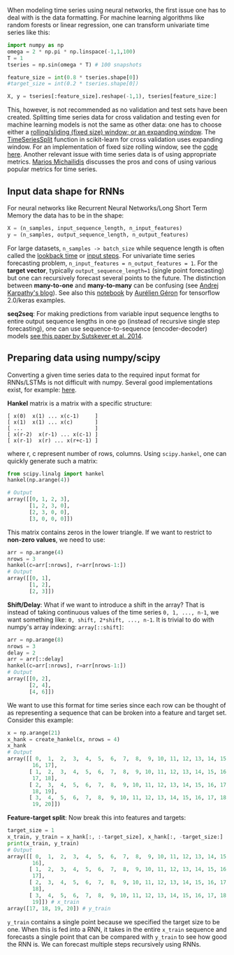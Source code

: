 When modeling time series using neural networks, the first issue one has to deal with is the data formatting. For machine learning algorithms like random forests or linear regression, one can transform univariate time series like this:

```python
import numpy as np
omega = 2 * np.pi * np.linspace(-1,1,100) 
T = 1
tseries = np.sin(omega * T) # 100 snapshots

feature_size = int(0.8 * tseries.shape[0])
#target_size = int(0.2 * tseries.shape[0])

X, y = tseries[:feature_size].reshape(-1,1), tseries[feature_size:]
```

This, however, is not recommended as no validation and test sets have been created. Splitting time series data for cross validation and testing even for machine learning models is not the same as other data: one has to choose either a [rolling/sliding (fixed size) window; or an expanding window](https://stats.stackexchange.com/questions/326228/cross-validation-with-time-series). The [TimeSeriesSplit](https://scikit-learn.org/stable/modules/generated/sklearn.model_selection.TimeSeriesSplit.html) function in scikit-learn for cross validation uses expanding window. For an implementation of fixed size rolling window, see the [code here](https://hub.packtpub.com/cross-validation-strategies-for-time-series-forecasting-tutorial/). Another relevant issue with time series data is of using appropriate metrics. [Marios Michailidis](https://www.h2o.ai/blog/regression-metrics-guide/) discusses the pros and cons of using various popular metrics for time series.

## Input data shape for RNNs

For neural networks like Recurrent Neural Networks/Long Short Term Memory the data has to be in the shape:
```python
X = (n_samples, input_sequence_length, n_input_features)
y = (n_samples, output_sequence_length, n_output_features)
```

For large datasets, `n_samples -> batch_size` while sequence length is often called the [lookback time](https://stackoverflow.com/questions/45012992/how-to-prepare-data-for-lstm-when-using-multiple-time-series-of-different-length) or [input steps](https://machinelearningmastery.com/reshape-input-data-long-short-term-memory-networks-keras/). For univariate time series forecasting problem, `n_input_features = n_output_features = 1`. For the **target vector**, typically `output_sequence_length=1` (single point forecasting) but one can recursively forecast several points to the future. The distinction between **many-to-one** and **many-to-many** can be confusing (see [Andrej Karpathy's blog](http://karpathy.github.io/2015/05/21/rnn-effectiveness/)). See also this [notebook](https://github.com/ageron/handson-ml2/blob/master/15_processing_sequences_using_rnns_and_cnns.ipynb) by [Aurélien Géron](https://www.amazon.com/gp/product/B07XGF2G87/ref=dbs_a_def_rwt_hsch_vapi_tkin_p1_i0) for tensorflow 2.0/keras examples. 

**seq2seq**: For making predictions from variable input sequence lengths to entire output sequence lengths in one go (instead of recursive single step forecasting), one can use sequence-to-sequence (encoder-decoder) models [see this paper by Sutskever et al. 2014](https://papers.nips.cc/paper/5346-sequence-to-sequence-learning-with-neural-networks.pdf).

## Preparing data using numpy/scipy

Converting a given time series data to the required input format for RNNs/LSTMs is not difficult with numpy. Several good implementations exist, for example: [here](https://github.com/pipidog/DeepTimeSeries/blob/master/DeepTimeSeries/utils.py).

**Hankel** matrix is a matrix with a specific structure:
```
[ x(0)  x(1) ... x(c-1)     ]
[ x(1)  x(1) ... x(c)       ]
[ ...                       ] 
[ x(r-2)  x(r-1) ... x(c-1) ]
[ x(r-1)  x(r) ... x(r+c-1) ]
```

where r, c represent number of rows, columns. Using `scipy.hankel`, one can quickly generate such a matrix:
```python
from scipy.linalg import hankel
hankel(np.arange(4))

# Output
array([[0, 1, 2, 3],
       [1, 2, 3, 0],
       [2, 3, 0, 0],
       [3, 0, 0, 0]])
```

This matrix contains zeros in the lower triangle. If we want to restrict to **non-zero values**, we need to use:
```python
arr = np.arange(4)
nrows = 3
hankel(c=arr[:nrows], r=arr[nrows-1:])
# Output
array([[0, 1],
       [1, 2],
       [2, 3]])
```

**Shift/Delay**: What if we want to introduce a shift in the array? That is instead of taking continuous values of the time series `0, 1, ..., n-1`, we want something like: `0, shift, 2*shift, ..., n-1`.  It is trivial to do with numpy's array indexing: `array[::shift]`:
```python
arr = np.arange(8)
nrows = 3
delay = 2
arr = arr[::delay]
hankel(c=arr[:nrows], r=arr[nrows-1:])
# Output
array([[0, 2],
       [2, 4],
       [4, 6]])
```

We want to use this format for time series since each row can be thought of as representing a sequence that can be broken into a feature and target set. Consider this example:
```python
x = np.arange(21)
x_hank = create_hankel(x, nrows = 4)
x_hank
# Output
array([[ 0,  1,  2,  3,  4,  5,  6,  7,  8,  9, 10, 11, 12, 13, 14, 15,
        16, 17],
       [ 1,  2,  3,  4,  5,  6,  7,  8,  9, 10, 11, 12, 13, 14, 15, 16,
        17, 18],
       [ 2,  3,  4,  5,  6,  7,  8,  9, 10, 11, 12, 13, 14, 15, 16, 17,
        18, 19],
       [ 3,  4,  5,  6,  7,  8,  9, 10, 11, 12, 13, 14, 15, 16, 17, 18,
        19, 20]])
```

**Feature-target split**: Now break this into features and targets:
```python
target_size = 1
x_train, y_train = x_hank[:, :-target_size], x_hank[:, -target_size:]
print(x_train, y_train)
# Output
array([[ 0,  1,  2,  3,  4,  5,  6,  7,  8,  9, 10, 11, 12, 13, 14, 15,
        16],
       [ 1,  2,  3,  4,  5,  6,  7,  8,  9, 10, 11, 12, 13, 14, 15, 16,
        17],
       [ 2,  3,  4,  5,  6,  7,  8,  9, 10, 11, 12, 13, 14, 15, 16, 17,
        18],
       [ 3,  4,  5,  6,  7,  8,  9, 10, 11, 12, 13, 14, 15, 16, 17, 18,
        19]]) # x_train
array([17, 18, 19, 20]) # y_train

```

`y_train` contains a single point because we specified the target size to be one. When this is fed into a RNN, it takes in the entire `x_train` sequence and forecasts a single point that can be compared with `y_train` to see how good the RNN is. We can forecast multiple steps recursively using RNNs.





